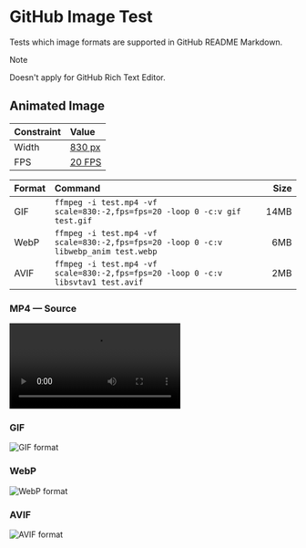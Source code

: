 # GitHub Image Test

Tests which image formats are supported in GitHub README Markdown.

> [!NOTE]
> Doesn't apply for GitHub Rich Text Editor.

## Animated Image

| Constraint | Value |
|:-----------|:------|
| Width      | [830 px](./misc/width.md) |
| FPS        | [20 FPS](https://github.com/ImageOptim/gifski/issues/351) |

| Format | Command | Size |
|:-------|:--------|-----:|
| GIF    | `ffmpeg -i test.mp4 -vf scale=830:-2,fps=fps=20 -loop 0 -c:v gif test.gif` | 14MB |
| WebP   | `ffmpeg -i test.mp4 -vf scale=830:-2,fps=fps=20 -loop 0 -c:v libwebp_anim test.webp` | 6MB |
| AVIF   | `ffmpeg -i test.mp4 -vf scale=830:-2,fps=fps=20 -loop 0 -c:v libsvtav1 test.avif` | 2MB |

### MP4 — Source

![MP4 format](./animated/test.mp4)

### GIF

![GIF format](./animated/test.gif)

### WebP

![WebP format](./animated/test.webp)

### AVIF

![AVIF format](./animated/test.avif)
